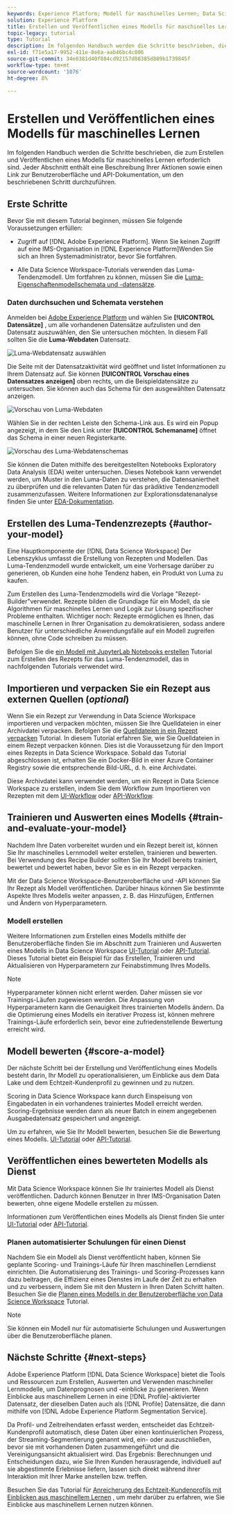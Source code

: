 ```yaml
---
keywords: Experience Platform; Modell für maschinelles Lernen; Data Science Workspace; beliebte Themen; Modell erstellen und veröffentlichen
solution: Experience Platform
title: Erstellen und Veröffentlichen eines Modells für maschinelles Lernen
topic-legacy: tutorial
type: Tutorial
description: Im folgenden Handbuch werden die Schritte beschrieben, die zum Erstellen und Veröffentlichen eines Modells für maschinelles Lernen erforderlich sind.
exl-id: f71e5a17-9952-411e-8e6a-aab46bc4c006
source-git-commit: 34e0381d40f884cd92157d08385d889b1739845f
workflow-type: tm+mt
source-wordcount: '1076'
ht-degree: 8%

---
```



# Erstellen und Veröffentlichen eines Modells für maschinelles Lernen

Im folgenden Handbuch werden die Schritte beschrieben, die zum Erstellen und Veröffentlichen eines Modells für maschinelles Lernen erforderlich sind. Jeder Abschnitt enthält eine Beschreibung Ihrer Aktionen sowie einen Link zur Benutzeroberfläche und API-Dokumentation, um den beschriebenen Schritt durchzuführen.

## Erste Schritte

Bevor Sie mit diesem Tutorial beginnen, müssen Sie folgende Voraussetzungen erfüllen:

- Zugriff auf [!DNL Adobe Experience Platform]. Wenn Sie keinen Zugriff auf eine IMS-Organisation in [!DNL Experience Platform]Wenden Sie sich an Ihren Systemadministrator, bevor Sie fortfahren.

- Alle Data Science Workspace-Tutorials verwenden das Luma-Tendenzmodell. Um fortfahren zu können, müssen Sie die [Luma-Eigenschaftenmodellschemata und -datensätze](./create-luma-data.md).

### Daten durchsuchen und Schemata verstehen

Anmelden bei [Adobe Experience Platform](https://platform.adobe.com/) und wählen Sie **[!UICONTROL Datensätze]** , um alle vorhandenen Datensätze aufzulisten und den Datensatz auszuwählen, den Sie untersuchen möchten. In diesem Fall sollten Sie die **Luma-Webdaten** Datensatz.

![Luma-Webdatensatz auswählen](../images/models-recipes/model-walkthrough/luma-dataset.png)

Die Seite mit der Datensatzaktivität wird geöffnet und listet Informationen zu Ihrem Datensatz auf. Sie können **[!UICONTROL Vorschau eines Datensatzes anzeigen]** oben rechts, um die Beispieldatensätze zu untersuchen. Sie können auch das Schema für den ausgewählten Datensatz anzeigen.

![Vorschau von Luma-Webdaten](../images/models-recipes/model-walkthrough/preview-dataset.png)

Wählen Sie in der rechten Leiste den Schema-Link aus. Es wird ein Popup angezeigt, in dem Sie den Link unter **[!UICONTROL Schemaname]** öffnet das Schema in einer neuen Registerkarte.

![Vorschau des Luma-Webdatenschemas](../images/models-recipes/model-walkthrough/preview-schema.png)

Sie können die Daten mithilfe des bereitgestellten Notebooks Exploratory Data Analysis (EDA) weiter untersuchen. Dieses Notebook kann verwendet werden, um Muster in den Luma-Daten zu verstehen, die Datensaniertheit zu überprüfen und die relevanten Daten für das prädiktive Tendenzmodell zusammenzufassen. Weitere Informationen zur Explorationsdatenanalyse finden Sie unter [EDA-Dokumentation](../jupyterlab/eda-notebook.md).

## Erstellen des Luma-Tendenzrezepts {#author-your-model}

Eine Hauptkomponente der [!DNL Data Science Workspace] Der Lebenszyklus umfasst die Erstellung von Rezepten und Modellen. Das Luma-Tendenzmodell wurde entwickelt, um eine Vorhersage darüber zu generieren, ob Kunden eine hohe Tendenz haben, ein Produkt von Luma zu kaufen.

Zum Erstellen des Luma-Tendenzmodells wird die Vorlage &quot;Rezept-Builder&quot;verwendet. Rezepte bilden die Grundlage für ein Modell, da sie Algorithmen für maschinelles Lernen und Logik zur Lösung spezifischer Probleme enthalten. Wichtiger noch: Rezepte ermöglichen es Ihnen, das maschinelle Lernen in Ihrer Organisation zu demokratisieren, sodass andere Benutzer für unterschiedliche Anwendungsfälle auf ein Modell zugreifen können, ohne Code schreiben zu müssen.

Befolgen Sie die [ein Modell mit JupyterLab Notebooks erstellen](../jupyterlab/create-a-model.md) Tutorial zum Erstellen des Rezepts für das Luma-Tendenzmodell, das in nachfolgenden Tutorials verwendet wird.

## Importieren und verpacken Sie ein Rezept aus externen Quellen (*optional*)

Wenn Sie ein Rezept zur Verwendung in Data Science Workspace importieren und verpacken möchten, müssen Sie Ihre Quelldateien in einer Archivdatei verpacken. Befolgen Sie die [Quelldateien in ein Rezept verpacken](./package-source-files-recipe.md) Tutorial. In diesem Tutorial erfahren Sie, wie Sie Quelldateien in einem Rezept verpacken können. Dies ist die Voraussetzung für den Import eines Rezepts in Data Science Workspace. Sobald das Tutorial abgeschlossen ist, erhalten Sie ein Docker-Bild in einer Azure Container Registry sowie die entsprechende Bild-URL, d. h. eine Archivdatei.

Diese Archivdatei kann verwendet werden, um ein Rezept in Data Science Workspace zu erstellen, indem Sie dem Workflow zum Importieren von Rezepten mit dem [UI-Workflow](./import-packaged-recipe-ui.md) oder [API-Workflow](./import-packaged-recipe-api.md).

## Trainieren und Auswerten eines Modells {#train-and-evaluate-your-model}

Nachdem Ihre Daten vorbereitet wurden und ein Rezept bereit ist, können Sie Ihr maschinelles Lernmodell weiter erstellen, trainieren und bewerten. Bei Verwendung des Recipe Builder sollten Sie Ihr Modell bereits trainiert, bewertet und bewertet haben, bevor Sie es in ein Rezept verpacken.

Mit der Data Science Workspace-Benutzeroberfläche und -API können Sie Ihr Rezept als Modell veröffentlichen. Darüber hinaus können Sie bestimmte Aspekte Ihres Modells weiter anpassen, z. B. das Hinzufügen, Entfernen und Ändern von Hyperparametern.

### Modell erstellen

Weitere Informationen zum Erstellen eines Modells mithilfe der Benutzeroberfläche finden Sie im Abschnitt zum Trainieren und Auswerten eines Modells in Data Science Workspace [UI-Tutorial](./train-evaluate-model-ui.md) oder [API-Tutorial](./train-evaluate-model-api.md). Dieses Tutorial bietet ein Beispiel für das Erstellen, Trainieren und Aktualisieren von Hyperparametern zur Feinabstimmung Ihres Modells.

>[!NOTE]
>
> Hyperparameter können nicht erlernt werden. Daher müssen sie vor Trainings-Läufen zugewiesen werden. Die Anpassung von Hyperparametern kann die Genauigkeit Ihres trainierten Modells ändern. Da die Optimierung eines Modells ein iterativer Prozess ist, können mehrere Trainings-Läufe erforderlich sein, bevor eine zufriedenstellende Bewertung erreicht wird.

## Modell bewerten {#score-a-model}

Der nächste Schritt bei der Erstellung und Veröffentlichung eines Modells besteht darin, Ihr Modell zu operationalisieren, um Einblicke aus dem Data Lake und dem Echtzeit-Kundenprofil zu gewinnen und zu nutzen.

Scoring in Data Science Workspace kann durch Einspeisung von Eingabedaten in ein vorhandenes trainiertes Modell erreicht werden. Scoring-Ergebnisse werden dann als neuer Batch in einem angegebenen Ausgabedatensatz gespeichert und angezeigt.

Um zu erfahren, wie Sie Ihr Modell bewerten, besuchen Sie die Bewertung eines Modells. [UI-Tutorial](./score-model-ui.md) oder [API-Tutorial](./score-model-api.md).

## Veröffentlichen eines bewerteten Modells als Dienst

Mit Data Science Workspace können Sie Ihr trainiertes Modell als Dienst veröffentlichen. Dadurch können Benutzer in Ihrer IMS-Organisation Daten bewerten, ohne eigene Modelle erstellen zu müssen.

Informationen zum Veröffentlichen eines Modells als Dienst finden Sie unter [UI-Tutorial](./publish-model-service-ui.md) oder [API-Tutorial](./publish-model-service-api.md).

### Planen automatisierter Schulungen für einen Dienst

Nachdem Sie ein Modell als Dienst veröffentlicht haben, können Sie geplante Scoring- und Trainings-Läufe für Ihren maschinellen Lerndienst einrichten. Die Automatisierung des Trainings- und Scoring-Prozesses kann dazu beitragen, die Effizienz eines Dienstes im Laufe der Zeit zu erhalten und zu verbessern, indem Sie mit den Mustern in Ihren Daten Schritt halten. Besuchen Sie die [Planen eines Modells in der Benutzeroberfläche von Data Science Workspace](./schedule-models-ui.md) Tutorial.

>[!NOTE]
>
> Sie können ein Modell nur für automatisierte Schulungen und Auswertungen über die Benutzeroberfläche planen.

## Nächste Schritte {#next-steps}

Adobe Experience Platform [!DNL Data Science Workspace] bietet die Tools und Ressourcen zum Erstellen, Auswerten und Verwenden maschineller Lernmodelle, um Datenprognosen und -einblicke zu generieren. Wenn Einblicke aus maschinellem Lernen in eine [!DNL Profile]-aktivierter Datensatz, der dieselben Daten auch als [!DNL Profile] Datensätze, die dann mithilfe von [!DNL Adobe Experience Platform Segmentation Service].

Da Profil- und Zeitreihendaten erfasst werden, entscheidet das Echtzeit-Kundenprofil automatisch, diese Daten über einen kontinuierlichen Prozess, der Streaming-Segmentierung genannt wird, ein- oder auszuschließen, bevor sie mit vorhandenen Daten zusammengeführt und die Vereinigungsansicht aktualisiert wird. Das Ergebnis: Berechnungen und Entscheidungen dazu, wie Sie Ihren Kunden herausragende, individuell auf sie abgestimmte Erlebnisse liefern, lassen sich direkt während ihrer Interaktion mit Ihrer Marke anstellen bzw. treffen.

Besuchen Sie das Tutorial für [Anreicherung des Echtzeit-Kundenprofils mit Einblicken aus maschinellem Lernen](./enrich-profile.md) , um mehr darüber zu erfahren, wie Sie Einblicke aus maschinellem Lernen nutzen können.
